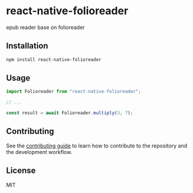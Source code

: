 # react-native-folioreader

epub reader base on folioreader

## Installation

```sh
npm install react-native-folioreader
```

## Usage

```js
import Folioreader from "react-native-folioreader";

// ...

const result = await Folioreader.multiply(3, 7);
```

## Contributing

See the [contributing guide](CONTRIBUTING.md) to learn how to contribute to the repository and the development workflow.

## License

MIT
